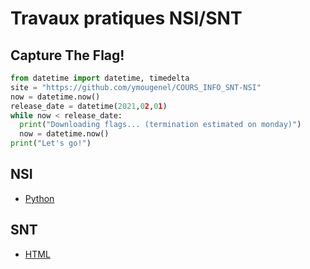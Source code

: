 # Travaux pratiques NSI/SNT

## Capture The Flag!
```python
from datetime import datetime, timedelta
site = "https://github.com/ymougenel/COURS_INFO_SNT-NSI"
now = datetime.now()
release_date = datetime(2021,02,01)
while now < release_date:
  print("Downloading flags... (termination estimated on monday)")
  now = datetime.now()
print("Let's go!")
```
## NSI
  * [Python](NSI/python)
## SNT
  * [HTML](SNT/html)
